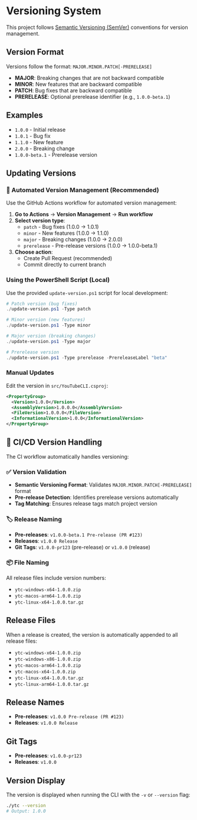 # Versioning System

This project follows [Semantic Versioning (SemVer)](https://semver.org/) conventions for version management.

## Version Format

Versions follow the format: `MAJOR.MINOR.PATCH[-PRERELEASE]`

- **MAJOR**: Breaking changes that are not backward compatible
- **MINOR**: New features that are backward compatible
- **PATCH**: Bug fixes that are backward compatible
- **PRERELEASE**: Optional prerelease identifier (e.g., `1.0.0-beta.1`)

## Examples

- `1.0.0` - Initial release
- `1.0.1` - Bug fix
- `1.1.0` - New feature
- `2.0.0` - Breaking change
- `1.0.0-beta.1` - Prerelease version

## Updating Versions

### 🚀 Automated Version Management (Recommended)

Use the GitHub Actions workflow for automated version management:

1. **Go to Actions** → **Version Management** → **Run workflow**
2. **Select version type**:
   - `patch` - Bug fixes (1.0.0 → 1.0.1)
   - `minor` - New features (1.0.0 → 1.1.0)
   - `major` - Breaking changes (1.0.0 → 2.0.0)
   - `prerelease` - Pre-release versions (1.0.0 → 1.0.0-beta.1)
3. **Choose action**:
   - Create Pull Request (recommended)
   - Commit directly to current branch

### Using the PowerShell Script (Local)

Use the provided `update-version.ps1` script for local development:

```powershell
# Patch version (bug fixes)
./update-version.ps1 -Type patch

# Minor version (new features)
./update-version.ps1 -Type minor

# Major version (breaking changes)
./update-version.ps1 -Type major

# Prerelease version
./update-version.ps1 -Type prerelease -PrereleaseLabel "beta"
```

### Manual Updates

Edit the version in `src/YouTubeCLI.csproj`:

```xml
<PropertyGroup>
  <Version>1.0.0</Version>
  <AssemblyVersion>1.0.0.0</AssemblyVersion>
  <FileVersion>1.0.0.0</FileVersion>
  <InformationalVersion>1.0.0</InformationalVersion>
</PropertyGroup>
```

## 🔄 CI/CD Version Handling

The CI workflow automatically handles versioning:

### ✅ Version Validation
- **Semantic Versioning Format**: Validates `MAJOR.MINOR.PATCH[-PRERELEASE]` format
- **Pre-release Detection**: Identifies prerelease versions automatically
- **Tag Matching**: Ensures release tags match project version

### 🏷️ Release Naming
- **Pre-releases**: `v1.0.0-beta.1 Pre-release (PR #123)`
- **Releases**: `v1.0.0 Release`
- **Git Tags**: `v1.0.0-pr123` (pre-release) or `v1.0.0` (release)

### 📦 File Naming
All release files include version numbers:
- `ytc-windows-x64-1.0.0.zip`
- `ytc-macos-arm64-1.0.0.zip`
- `ytc-linux-x64-1.0.0.tar.gz`

## Release Files

When a release is created, the version is automatically appended to all release files:

- `ytc-windows-x64-1.0.0.zip`
- `ytc-windows-x86-1.0.0.zip`
- `ytc-macos-arm64-1.0.0.zip`
- `ytc-macos-x64-1.0.0.zip`
- `ytc-linux-x64-1.0.0.tar.gz`
- `ytc-linux-arm64-1.0.0.tar.gz`

## Release Names

- **Pre-releases**: `v1.0.0 Pre-release (PR #123)`
- **Releases**: `v1.0.0 Release`

## Git Tags

- **Pre-releases**: `v1.0.0-pr123`
- **Releases**: `v1.0.0`

## Version Display

The version is displayed when running the CLI with the `-v` or `--version` flag:

```bash
./ytc --version
# Output: 1.0.0
```
